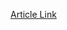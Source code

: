 [Article Link](https://www.fhs.hr/www.mobilnost.hr/hr/sadrzaj/programi/erasmus/program-jean-monnet)



